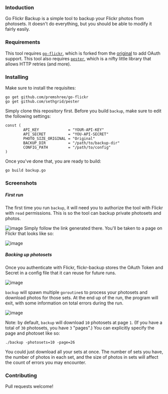 ### Intoduction
Go Flickr Backup is a simple tool to backup your Flickr photos from photosets. It doesn't do everything, but you should be able to modify it fairly easily.

### Requirements
This tool requires [`go-flickr`](https://github.com/premshree/go-flickr), which is forked from the [original](https://github.com/mncaudill/go-flickr) to add OAuth support. This tool also requires [`pester`](https://github.com/sethgrid/pester), which is a nifty little library that allows HTTP retries (and more).

### Installing
Make sure to install the requisites:
```
go get github.com/premshree/go-flickr
go get github.com/sethgrid/pester
```
Simply clone this repository first. Before you build `backup`, make sure to edit the following settings:
```
const (
        API_KEY             = "YOUR-API-KEY"
        API_SECRET          = "YOU-API-SECRET"
        PHOTO_SIZE_ORIGINAL = "Original"
        BACKUP_DIR          = "/path/to/backup-dir"
        CONFIG_PATH         = "/path/to/config"
)
```
Once you've done that, you are ready to build:
```
go build backup.go
```

### Screenshots
##### First run
The first time you run `backup`, it will need you to authorize the tool with Flickr with `read` permissions. This is so the tool can backup private photosets and photos.

![image](https://cloud.githubusercontent.com/assets/149517/17564969/627a989a-5f03-11e6-8a23-1eed86f44d3d.png)
Simply follow the link generated there. You'll be taken to a page on Flickr that looks like so:

![image](https://cloud.githubusercontent.com/assets/149517/17565127/12e9115c-5f04-11e6-9511-232c2d211116.png)

##### Backing up photosets
Once you authenticate with Flickr, flickr-backup stores the OAuth Token and Secret in a config file that it can reuse for future runs.

![image](https://cloud.githubusercontent.com/assets/149517/17564684/436f723c-5f02-11e6-824f-810a4bbc352a.png)

`backup` will spawn multiple `goroutine`s to process your photosets and download photos for those sets. At the end up of the run, the program will exit, with some information on total errors during the run.

![image](https://cloud.githubusercontent.com/assets/149517/17565670/5ad1d790-5f06-11e6-904e-d03847e68acb.png)

Note: by default, `backup` will download `10` photosets at page `1`. (If you have a total of `30` photosets, you have `3` "pages".) You can explicitly specify the page and photoset like so:
```
./backup -photosets=10 -page=26
```

You could just download all your sets at once. The number of sets you have, the number of photos in each set, and the size of photos in sets will affect the count of errors you may encounter.

### Contributing
Pull requests welcome!

